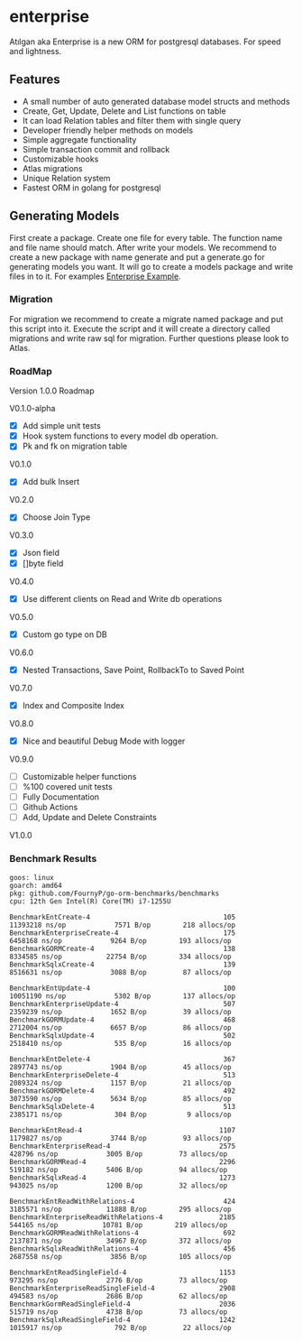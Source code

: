 # enterprise
Atılgan aka Enterprise is a new ORM for postgresql databases. For speed and lightness.

## Features
- A small number of auto generated database model structs and methods
- Create, Get, Update, Delete and List functions on table
- It can load Relation tables and filter them with single query
- Developer friendly helper methods on models
- Simple aggregate functionality
- Simple transaction commit and rollback
- Customizable hooks
- Atlas migrations
- Unique Relation system
- Fastest ORM in golang for postgresql


## Generating Models
First create a package. Create one file for every table. The function name and file name should match.
After write your models. We recommend to create a new package with name generate and put a generate.go for generating models you want.
It will go to create a models package and write files in to it. For examples [Enterprise Example](https://github.com/MrSametBurgazoglu/enterprise_example).

### Migration
For migration we recommend to create a migrate named package and put this script into it.
Execute the script and it will create a directory called migrations and write raw sql for migration.
Further questions please look to Atlas.

### RoadMap

Version 1.0.0 Roadmap

V0.1.0-alpha

- [x] Add simple unit tests
- [x] Hook system functions to every model db operation.
- [x] Pk and fk on migration table

V0.1.0
- [x] Add bulk Insert

V0.2.0
- [x] Choose Join Type

V0.3.0
- [x] Json field
- [x] []byte field

V0.4.0
- [x] Use different clients on Read and Write db operations

V0.5.0
- [x] Custom go type on DB

V0.6.0
- [x] Nested Transactions, Save Point, RollbackTo to Saved Point

V0.7.0
- [x] Index and Composite Index

V0.8.0
- [x] Nice and beautiful Debug Mode with logger

V0.9.0
- [ ] Customizable helper functions
- [ ] %100 covered unit tests
- [ ] Fully Documentation
- [ ] Github Actions
- [ ] Add, Update and Delete Constraints

V1.0.0


### Benchmark Results
````text
goos: linux
goarch: amd64
pkg: github.com/FournyP/go-orm-benchmarks/benchmarks
cpu: 12th Gen Intel(R) Core(TM) i7-1255U

BenchmarkEntCreate-4                                 105          11393218 ns/op            7571 B/op        218 allocs/op
BenchmarkEnterpriseCreate-4                          175           6458168 ns/op            9264 B/op        193 allocs/op
BenchmarkGORMCreate-4                                138           8334585 ns/op           22754 B/op        334 allocs/op
BenchmarkSqlxCreate-4                                139           8516631 ns/op            3088 B/op         87 allocs/op

BenchmarkEntUpdate-4                                 100          10051190 ns/op            5302 B/op        137 allocs/op
BenchmarkEnterpriseUpdate-4                          507           2359239 ns/op            1652 B/op         39 allocs/op
BenchmarkGORMUpdate-4                                468           2712004 ns/op            6657 B/op         86 allocs/op
BenchmarkSqlxUpdate-4                                502           2518410 ns/op             535 B/op         16 allocs/op

BenchmarkEntDelete-4                                 367           2897743 ns/op            1904 B/op         45 allocs/op
BenchmarkEnterpriseDelete-4                          513           2089324 ns/op            1157 B/op         21 allocs/op
BenchmarkGORMDelete-4                                492           3073590 ns/op            5634 B/op         85 allocs/op
BenchmarkSqlxDelete-4                                513           2385171 ns/op             304 B/op          9 allocs/op

BenchmarkEntRead-4                                  1107           1179827 ns/op            3744 B/op         93 allocs/op
BenchmarkEnterpriseRead-4                           2575            428796 ns/op            3005 B/op         73 allocs/op
BenchmarkGORMRead-4                                 2296            519182 ns/op            5406 B/op         94 allocs/op
BenchmarkSqlxRead-4                                 1273            943025 ns/op            1200 B/op         32 allocs/op

BenchmarkEntReadWithRelations-4                      424           3185571 ns/op           11888 B/op        295 allocs/op
BenchmarkEnterpriseReadWithRelations-4              2185            544165 ns/op           10781 B/op        219 allocs/op
BenchmarkGORMReadWithRelations-4                     692           2137871 ns/op           34967 B/op        372 allocs/op
BenchmarkSqlxReadWithRelations-4                     456           2687558 ns/op            3856 B/op        105 allocs/op

BenchmarkEntReadSingleField-4                       1153            973295 ns/op            2776 B/op         73 allocs/op
BenchmarkEnterpriseReadSingleField-4                2908            494583 ns/op            2686 B/op         62 allocs/op
BenchmarkGormReadSingleField-4                      2036            515719 ns/op            4738 B/op         73 allocs/op
BenchmarkSqlxReadSingleField-4                      1242           1015917 ns/op             792 B/op         22 allocs/op
````